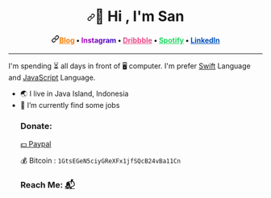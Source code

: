 <h1 align="center"><a id="user-content-️-hi-im-san-engineer-️" class="anchor" aria-hidden="true" href="#️user-content-️-hi-im-san-engineer-️"><svg class="octicon octicon-link" viewBox="0 0 16 16" version="1.1" width="16" height="16" aria-hidden="true"><path fill-rule="evenodd" d="M7.775 3.275a.75.75 0 001.06 1.06l1.25-1.25a2 2 0 112.83 2.83l-2.5 2.5a2 2 0 01-2.83 0 .75.75 0 00-1.06 1.06 3.5 3.5 0 004.95 0l2.5-2.5a3.5 3.5 0 00-4.95-4.95l-1.25 1.25zm-4.69 9.64a2 2 0 010-2.83l2.5-2.5a2 2 0 012.83 0 .75.75 0 001.06-1.06 3.5 3.5 0 00-4.95 0l-2.5 2.5a3.5 3.5 0 004.95 4.95l1.25-1.25a.75.75 0 00-1.06-1.06l-1.25 1.25a2 2 0 01-2.83 0z"></path></svg></a><g-emoji class="g-emoji" alias="zap" fallback-src="https://github.githubassets.com/images/icons/emoji/unicode/26a1.png">🖖</g-emoji> Hi  , I'm San <g-emoji class="g-emoji" alias="zap" fallback-src="https://github.githubassets.com/images/icons/emoji/unicode/26a1.png"></g-emoji></h1>
<h4 align="center"><a id="user-content-blogger--medium--linkedin--instagram--unsplash--shutterstock" class="anchor" aria-hidden="true" href="#user-content-blogger--medium--linkedin--instagram--unsplash--shutterstock"><svg class="octicon octicon-link" viewBox="0 0 16 16" version="1.1" width="16" height="16" aria-hidden="true"><path fill-rule="evenodd" d="M7.775 3.275a.75.75 0 001.06 1.06l1.25-1.25a2 2 0 112.83 2.83l-2.5 2.5a2 2 0 01-2.83 0 .75.75 0 00-1.06 1.06 3.5 3.5 0 004.95 0l2.5-2.5a3.5 3.5 0 00-4.95-4.95l-1.25 1.25zm-4.69 9.64a2 2 0 010-2.83l2.5-2.5a2 2 0 012.83 0 .75.75 0 001.06-1.06 3.5 3.5 0 00-4.95 0l-2.5 2.5a3.5 3.5 0 004.95 4.95l1.25-1.25a.75.75 0 00-1.06-1.06l-1.25 1.25a2 2 0 01-2.83 0z"></path></svg></a><a href="https://sanengineer.com" rel="nofollow" style="color:#f57c00 !important">Blog</a> • <a href="https://instagram.com/sanengineer" rel="nofollow" 
style="background-image: linear-gradient(45deg, #BA00B4, #1D0AC9); background-repeat:no-repeat;-webkit-background-clip: text;-webkit-text-fill-color: transparent; -moz-background-clip: text; -moz-text-fill-color: transparent; background-position: left calc(100% ); color:transparent; transition: background-size 500ms cubic-bezier(0, .61, .28, .92); background-size: 100%;">Instagram</a> • <a href="https://dribbble.com/sanengineer" rel="nofollow" style="color:#ea4c89">Dribbble</a> • <a href="https://open.spotify.com/user/rxg1wyg1ncgqvp9uo3mh0m9zv"  rel="nofollow" style="color:#1ED760;">Spotify</a> • <a href="https://linkedin.com/in/ikhsansugiarto"  rel="nofollow" style="color:#0050be;">LinkedIn</a></h4>
<hr>
<p>I'm spending ⏳ all days in front of 🖥  computer. I'm prefer <a href="https://swift.org" rel="nofollow">Swift</a> Language and <a href="https://developer.mozilla.org/en-US/docs/Web/JavaScript" rel="nofollow">JavaScript</a> Language.</p>

<ul>
<li><g-emoji class="g-emoji" alias="earth_asia" fallback-src="https://github.githubassets.com/images/icons/emoji/unicode/1f30f.png">🌏</g-emoji> I live in Java Island, Indonesia</li>
<li><g-emoji class="g-emoji" alias="telescope" fallback-src="https://github.githubassets.com/images/icons/emoji/unicode/1f52d.png">🔭</g-emoji> I’m currently find some jobs </li>

### Donate:

<a href="https://www.paypal.com/donate/?business=insinyurikhsan%40gmail.com&cmd=_donations&currency_code=USD&item_name=San++Engineer+-+Github&lc=US&return=%2F%40sanengineer&Z3JncnB0=" rel="nofollow">💵 Paypal</a>

💰 Bitcoin : `1GtsEGeN5ciyGReXFx1jfSQcB24vBa11Cn`

### Reach Me: [📬](https://github.com/sanengineer/sanengineer/issues/new)
